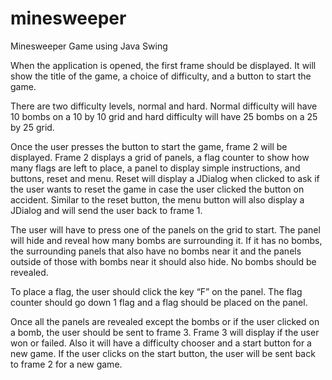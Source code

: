 # minesweeper
Minesweeper Game using Java Swing

When the application is opened, the first frame should be displayed. It will show the title of the game, a choice of difficulty, and a button to start the game. 

There are two difficulty levels, normal and hard. Normal difficulty will have 10 bombs on a 10 by 10 grid and hard difficulty will have 25 bombs on a 25 by 25 grid. 

Once the user presses the button to start the game, frame 2 will be displayed. Frame 2 displays a grid of panels, a flag counter to show how many flags are left to place, a panel to display simple instructions, and buttons, reset and menu. Reset will display a JDialog when clicked to ask if the user wants to reset the game in case the user clicked the button on accident. Similar to the reset button, the menu button will also display a JDialog and will send the user back to frame 1. 

The user will have to press one of the panels on the grid to start. The panel will hide and reveal how many bombs are surrounding it. If it has no bombs, the surrounding panels that also have no bombs near it and the panels outside of those with bombs near it should also hide. No bombs should be revealed. 

To place a flag, the user should click the key “F” on the panel. The flag counter should go down 1 flag and a flag should be placed on the panel.

Once all the panels are revealed except the bombs or if the user clicked on a bomb, the user should be sent to frame 3. Frame 3 will display if the user won or failed. Also it will have a difficulty chooser and a start button for a new game. If the user clicks on the start button, the user will be sent back to frame 2 for a new game.
